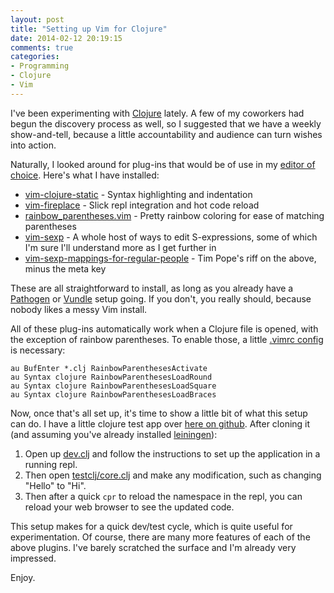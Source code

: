 ```yaml
---
layout: post
title: "Setting up Vim for Clojure"
date: 2014-02-12 20:19:15
comments: true
categories: 
- Programming
- Clojure
- Vim
---
```


I've been experimenting with [Clojure][1] lately.  A few of my coworkers had begun the discovery process as well, so I suggested that we have a weekly show-and-tell, because a little accountability and audience can turn wishes into action.

Naturally, I looked around for plug-ins that would be of use in my [editor of choice][2].  Here's what I have installed:

* [vim-clojure-static][3] - Syntax highlighting and indentation
* [vim-fireplace][4] - Slick repl integration and hot code reload
* [rainbow_parentheses.vim][5] - Pretty rainbow coloring for ease of matching parentheses
* [vim-sexp][6] - A whole host of ways to edit S-expressions, some of which I'm sure I'll understand more as I get further in
* [vim-sexp-mappings-for-regular-people][7] - Tim Pope's riff on the above, minus the meta key

These are all straightforward to install, as long as you already have a [Pathogen][8] or [Vundle][9] setup going.  If you don't, you really should, because nobody likes a messy Vim install.

All of these plug-ins automatically work when a Clojure file is opened, with the exception of rainbow parentheses.  To enable those, a little [.vimrc config][10] is necessary:

```
au BufEnter *.clj RainbowParenthesesActivate
au Syntax clojure RainbowParenthesesLoadRound
au Syntax clojure RainbowParenthesesLoadSquare
au Syntax clojure RainbowParenthesesLoadBraces
```

Now, once that's all set up, it's time to show a little bit of what this setup can do.  I have a little clojure test app over [here on github][11].  After cloning it (and assuming you've already installed [leiningen][12]):

1. Open up [dev.clj][13] and follow the instructions to set up the application in a running repl.
2. Then open [testclj/core.clj][14] and make any modification, such as changing "Hello" to "Hi".
3. Then after a quick `cpr` to reload the namespace in the repl, you can reload your web browser to see the updated code.

This setup makes for a quick dev/test cycle, which is quite useful for experimentation.  Of course, there are many more features of each of the above plugins.  I've barely scratched the surface and I'm already very impressed.

Enjoy.

[1]: http://clojure.org/
[2]: http://www.vim.org/
[3]: https://github.com/guns/vim-clojure-static
[4]: https://github.com/tpope/vim-fireplace
[5]: https://github.com/kien/rainbow_parentheses.vim
[6]: https://github.com/guns/vim-sexp
[7]: https://github.com/tpope/vim-sexp-mappings-for-regular-people
[8]: https://github.com/tpope/vim-pathogen
[9]: https://github.com/gmarik/Vundle.vim
[10]: https://github.com/justone/dotfiles/blob/personal/.vimrc#L335-L339
[11]: https://github.com/justone/testclj
[12]: http://leiningen.org/
[13]: https://github.com/justone/testclj/blob/master/dev.clj
[14]: https://github.com/justone/testclj/blob/master/src/testclj/core.clj
